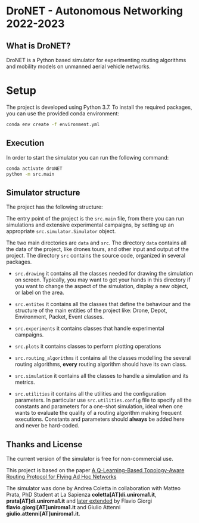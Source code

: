 # DroNET - Autonomous Networking 2022-2023

## What is DroNET?
DroNET is a Python based simulator for experimenting routing algorithms and mobility models on unmanned aerial vehicle 
networks. 

# Setup
The project is developed using Python 3.7. To install the required packages, you can use the provided conda environment:

```bash
conda env create -f environment.yml
```


## Execution

In order to start the simulator you can run the following command:

```bash
conda activate droNET
python -m src.main
```

## Simulator structure 
The project has the following structure:

The entry point of the project is the ``src.main`` file, from there you can run simulations and extensive
 experimental campaigns, by setting up an appropriate ``src.simulator.Simulator`` object. 
 
The two main directories are ``data`` and ``src``. The directory ``data``  contains all the 
data of the project, like drones tours, and other input and output of the project. The directory ``src`` 
contains the source code, organized in several packages. 

* ``src.drawing`` it contains all the classes needed for drawing the simulation on screen. Typically, you may 
want to get your hands in this directory if you want to change the aspect of the simulation, display a new 
object, or label on the area.

* ``src.entites`` it contains all the classes that define the behaviour and the structure of the main
 entities of the project like: Drone, Depot, Environment, Packet, Event classes.

* ``src.experiments`` it contains classes that handle experimental campaigns.

* ``src.plots`` it contains classes to perform plotting operations 

* ``src.routing_algorithms`` it contains all the classes modelling the several routing algorithms, 
**every** routing algorithm should have its own class.

* ``src.simulation`` it contains all the classes to handle a simulation and its metrics. 

* ``src.utilities`` it contains all the utilities and the configuration parameters. In particular use ``src.utilities.config`` file to 
specify all the constants and parameters for a one-shot simulation, ideal when one wants to evaluate
the quality of a routing algorithm making frequent executions. Constants and parameters should **always** be added here
and never be hard-coded.

## Thanks and License
The current version of the simulator is free for non-commercial use.

This project is based on the paper [A Q-Learning-Based Topology-Aware Routing Protocol for Flying Ad Hoc Networks](https://ieeexplore.ieee.org/document/9456858)

The simulator was done by Andrea Coletta in collaboration with Matteo Prata, PhD Student at La Sapienza  **coletta[AT]di.uniroma1.it**, **prata[AT]di.uniroma1.it** and [later extended](https://github.com/flaat/DroNETworkSimulator) by Flavio Giorgi  **flavio.giorgi[AT]uniroma1.it** and Giulio Attenni **giulio.attenni[AT]uniroma1.it**.